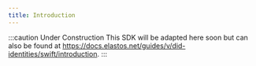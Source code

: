 ```yaml
---
title: Introduction
---
```


:::caution Under Construction
This SDK will be adapted here soon but can also be found at https://docs.elastos.net/guides/v/did-identities/swift/introduction.
:::
